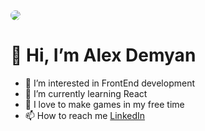 <img style="border-radius: 16px;" src="https://media.licdn.com/dms/image/D4D16AQHXY9bG_myuHw/profile-displaybackgroundimage-shrink_350_1400/0/1674319783813?e=1707350400&amp;v=beta&amp;t=tCyJmoI492jFZ8uEC7qnLqygqZwr4rqmPrkPDg72nS4">

# 👋 Hi, I’m Alex Demyan
- 👀 I’m interested in FrontEnd development
- 🌱 I’m currently learning React
- 💞️ I love to make games in my free time
- 📫 How to reach me [LinkedIn](https://www.linkedin.com/in/dem-gam/)

<!--- <div class="stats" align="center">
![Anurag's GitHub stats](https://github-readme-stats.vercel.app/api?username=DemGam&show_icons=true&theme=bear&border_radius=16&card_width=450)

[![GitHub Streak](https://streak-stats.demolab.com?user=DemGam&theme=bear&border_radius=16&mode=weekly&card_width=450)](https://git.io/streak-stats)

![Most Used Languages](https://github-readme-stats.vercel.app/api/top-langs/?username=DemGam&layout=compact&show_icons=true&theme=bear&border_radius=16)
</div> --->

<!---theme=horizon  theme=neon --->

<!---
DemGam/DemGam is a ✨ special ✨ repository because its `README.md` (this file) appears on your GitHub profile.
You can click the Preview link to take a look at your changes.
--->
